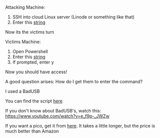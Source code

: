 Attacking Machine:
1. SSH into cloud Linux server (Linode or something like that)
2. Enter this [string](https://github.com/UpmostGoat/nc-windows_reverse_shell/blob/main/attacker.txt)

Now its the victims turn

Victims Machine:
1. Open Powershell
2. Enter this [string](https://github.com/UpmostGoat/nc-windows_reverse_shell/blob/main/Victim.txt)
3. If prompted, enter y

Now you should have access!
 



A good question arises: How do I get them to enter the command?

I used a BadUSB

You can find the script [here](https://github.com/UpmostGoat/nc-windows_reverse_shell/blob/main/payload.dd)

If you don't know about BadUSB's, watch this: https://www.youtube.com/watch?v=e_f9p-_JWZw

If you want a pico, get it from [here](https://www.adafruit.com/product/4864).
It takes a little longer, but the price is much better than Amazon
